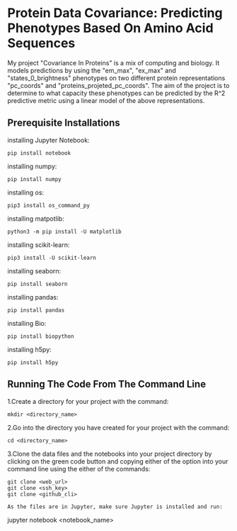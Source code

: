 
# Protein Data Covariance: Predicting Phenotypes Based On Amino Acid Sequences

My project "Covariance In Proteins" is a mix of computing and biology. It models predictions by  using the "em_max", "ex_max" and "states_0_brightness" phenotypes on two different protein representations "pc_coords" and "proteins_projeted_pc_coords". The aim of the project is to determine to what capacity these phenotypes can be predicted by the R^2 predictive metric using a linear model of the above representations.

## Prerequisite Installations

installing Jupyter Notebook:
```
pip install notebook
````
installing numpy:
```
pip install numpy
````
installing os:
```
pip3 install os_command_py
```
installing matpotlib:
```
python3 -m pip install -U matplotlib
```
installing scikit-learn:
```
pip3 install -U scikit-learn
```
installing seaborn:
```
pip install seaborn
```
installing pandas:
```
pip install pandas
```
installing Bio:
```
pip install biopython
```
installing h5py:
```
pip install h5py
```
## Running The Code From The Command Line

1.Create a directory for your project with the command:
```
mkdir <directory_name>
```
2.Go into the directory you have created for your project with the command:
```
cd <directory_name>
```
3.Clone the data files and the notebooks into your project directory by clicking on the green code button and copying either of the option into your command line using the either of the commands:
```
git clone <web_url>
git clone <ssh_key>
git clone <github_cli>

As the files are in Jupyter, make sure Jupyter is installed and run:
```
jupyter notebook <notebook_name>
```


